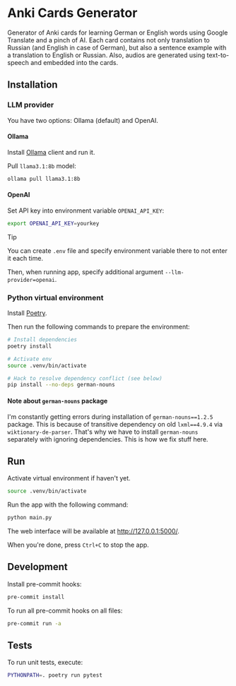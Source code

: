 # Anki Cards Generator

Generator of Anki cards for learning German or English words using Google Translate and a pinch of AI.
Each card contains not only translation to Russian (and English in case of German), but also a sentence example with a translation to English or Russian.
Also, audios are generated using text-to-speech and embedded into the cards.

## Installation

### LLM provider

You have two options: Ollama (default) and OpenAI.

#### Ollama

Install [Ollama](https://ollama.com/download) client and run it. 
 
Pull `llama3.1:8b` model:

```bash
ollama pull llama3.1:8b
```

#### OpenAI

Set API key into environment variable `OPENAI_API_KEY`:

```bash
export OPENAI_API_KEY=yourkey
```

> [!TIP]
> You can create `.env` file and specify environment variable there to not enter it each time.

Then, when running app, specify additional argument `--llm-provider=openai`.

### Python virtual environment

Install [Poetry](https://python-poetry.org/docs/#installation).

Then run the following commands to prepare the environment:

```bash
# Install dependencies
poetry install

# Activate env
source .venv/bin/activate

# Hack to resolve dependency conflict (see below)
pip install --no-deps german-nouns
```

#### Note about `german-nouns` package

I'm constantly getting errors during installation of `german-nouns==1.2.5` package.
This is because of transitive dependency on old `lxml==4.9.4` via `wiktionary-de-parser`.
That's why we have to install `german-nouns` separately with ignoring dependencies.
This is how we fix stuff here.

## Run

Activate virtual environment if haven't yet.

```bash
source .venv/bin/activate
```

Run the app with the following command:

```bash
python main.py
```

The web interface will be available at http://127.0.0.1:5000/.

When you're done, press `Ctrl+C` to stop the app.

## Development

Install pre-commit hooks:

```bash
pre-commit install
```

To run all pre-commit hooks on all files:

```bash
pre-commit run -a
```

## Tests

To run unit tests, execute:

```bash
PYTHONPATH=. poetry run pytest
```
